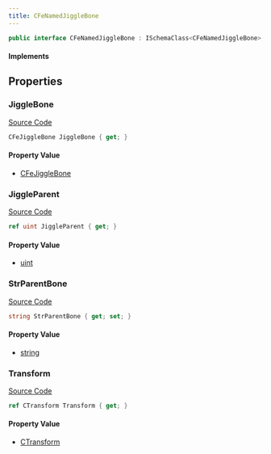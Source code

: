 ```yaml
---
title: CFeNamedJiggleBone
---
```


```csharp
public interface CFeNamedJiggleBone : ISchemaClass<CFeNamedJiggleBone>, ISchemaField, ISchemaClass, INativeHandle
```

#### Implements

## Properties

### JiggleBone

[Source Code](https://github.com/swiftly-solution/swiftlys2/blob/main/managed/src/SwiftlyS2.Generated/Schemas/Interfaces/CFeNamedJiggleBone.cs#L23)

```csharp
CFeJiggleBone JiggleBone { get; }
```

#### Property Value

- [CFeJiggleBone](/docs/api/shared/schemadefinitions/cfejigglebone)

### JiggleParent

[Source Code](https://github.com/swiftly-solution/swiftlys2/blob/main/managed/src/SwiftlyS2.Generated/Schemas/Interfaces/CFeNamedJiggleBone.cs#L21)

```csharp
ref uint JiggleParent { get; }
```

#### Property Value

- [uint](https://learn.microsoft.com/dotnet/api/system.uint32)

### StrParentBone

[Source Code](https://github.com/swiftly-solution/swiftlys2/blob/main/managed/src/SwiftlyS2.Generated/Schemas/Interfaces/CFeNamedJiggleBone.cs#L17)

```csharp
string StrParentBone { get; set; }
```

#### Property Value

- [string](https://learn.microsoft.com/dotnet/api/system.string)

### Transform

[Source Code](https://github.com/swiftly-solution/swiftlys2/blob/main/managed/src/SwiftlyS2.Generated/Schemas/Interfaces/CFeNamedJiggleBone.cs#L19)

```csharp
ref CTransform Transform { get; }
```

#### Property Value

- [CTransform](/docs/api/shared/natives/ctransform)

